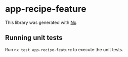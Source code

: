 # app-recipe-feature

This library was generated with [Nx](https://nx.dev).

## Running unit tests

Run `nx test app-recipe-feature` to execute the unit tests.

